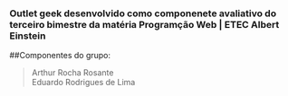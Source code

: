 ### Outlet geek desenvolvido como componenete avaliativo do terceiro bimestre da matéria Programção Web | ETEC Albert Einstein
##Componentes do grupo:
> Arthur Rocha Rosante  
> Eduardo Rodrigues de Lima
